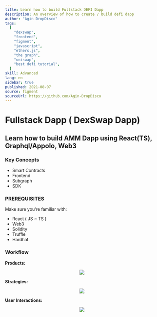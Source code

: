 ```yaml
---
title: Learn how to build Fullstack DEFI Dapp
description: An overview of how to create / build defi dapp 
author: "Agin DropDisco"
tags:
  [
    "dexswap",
    "frontend",
    "figment",
    "javascript",
    "ethers.js",
    "the graph",
    "uniswap",
    "best defi tutorial",
  ]
skill: Advanced
lang: en
sidebar: true
published: 2021-08-07
source: figment
sourceUrl: https://github.com/Agin-DropDisco
---
```


# Fullstack Dapp ( DexSwap Dapp)

## Learn how to build AMM Dapp using React(TS), Graphql/Appolo, Web3

### Key Concepts
 * Smart Contracts
 * Frontend
 * Subgraph
 * SDK

### PREREQUISITES
Make sure you're familiar with:
* React ( JS ~ TS ) 
* Web3
* Solidity
* Truffle
* Hardhat

### Workflow
**Products:**
<p align="center">
<img src ="https://gateway.pinata.cloud/ipfs/QmPoDEVPKCb55zpD8x7t33fgh7tBW7UTSdSrxjeRUor6ux">
</p>


**Strategies:**
<p align="center">
<img src ="https://gateway.pinata.cloud/ipfs/QmXVfXcv8AZXwShVw5V17gFf7EftqZagHcfhGSg9vMZxiS">
</p>


**User Interactions:**
<p align="center">
<img src ="https://gateway.pinata.cloud/ipfs/QmevFq7hkzSaBvwoG9chBK5i1ETUbFdYU613FDfR6X2vj1">
</p>




